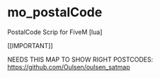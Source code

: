 # mo_postalCode
PostalCode Scrip for FiveM [lua]

[[IMPORTANT]]

NEEDS THIS MAP TO SHOW RIGHT POSTCODES: https://github.com/Oulsen/oulsen_satmap
